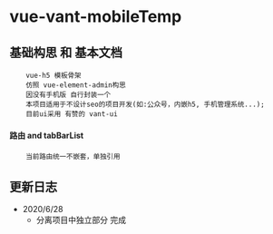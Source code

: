 # vue-vant-mobileTemp

## 基础构思 和 基本文档

```
	vue-h5 模板骨架
	仿照 vue-element-admin构思
	因没有手机版 自行封装一个
	本项目适用于不设计seo的项目开发(如:公众号，内嵌h5, 手机管理系统...);
	目前ui采用 有赞的 vant-ui
```

#### 路由 and tabBarList

```
	当前路由统一不嵌套，单独引用
```

## 更新日志
- 2020/6/28
  - 分离项目中独立部分 完成
